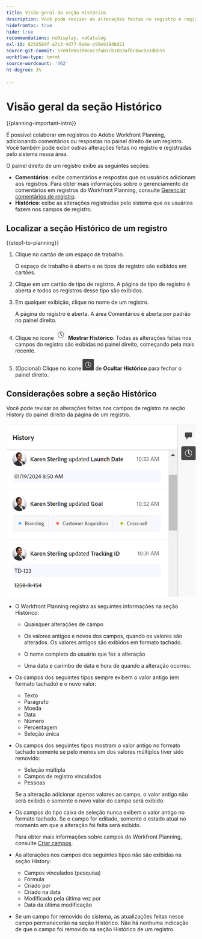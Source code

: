 ```yaml
---
title: Visão geral da seção Histórico
description: Você pode revisar as alterações feitas no registro e registradas pelo sistema no painel direito de um registro no Adobe Workfront Planning.
hidefromtoc: true
hide: true
recommendations: noDisplay, noCatalog
exl-id: 8258589f-a7c3-4d77-9abe-c99e9184bd21
source-git-commit: 57e0fe65180cec3fab5cb10b3afbc0ac0a1dbb55
workflow-type: tm+mt
source-wordcount: '462'
ht-degree: 3%

---
```


# Visão geral da seção Histórico

{{planning-important-intro}}

<!--update the metadata with real information when making this available in TOC and in the left nav-->

<!--update the system updates articles when we release to open beta - check the long commenting stream article list and see articles that document where in the system we have system updates; "Workfront Planning records" should be there-->

<!--<span class="preview">The highlighted information on this page refers to functionality not yet generally available. It is available only in the Preview environment for all customers. </span>

<span class="preview">For information about the current release schedule, see [First Quarter 2024 release overview](/help/quicksilver/product-announcements/product-releases/24-q1-release-activity/24-q1-release-overview.md).</span> -->

É possível colaborar em registros do Adobe Workfront Planning, adicionando comentários ou respostas no painel direito de um registro. Você também pode exibir outras alterações feitas no registro e registradas pelo sistema nessa área.

O painel direito de um registro exibe as seguintes seções:

* **Comentários**: exibe comentários e respostas que os usuários adicionam aos registros. Para obter mais informações sobre o gerenciamento de comentários em registros do Workfront Planning, consulte [Gerenciar comentários de registro](/help/quicksilver/planning/records/manage-record-comments.md).
* **Histórico**: exibe as alterações registradas pelo sistema que os usuários fazem nos campos de registro.

## Localizar a seção Histórico de um registro

{{step1-to-planning}}

1. Clique no cartão de um espaço de trabalho.

   O espaço de trabalho é aberto e os tipos de registro são exibidos em cartões.

1. Clique em um cartão de tipo de registro.
A página de tipo de registro é aberta e todos os registros desse tipo são exibidos.

1. Em qualquer exibição, clique no nome de um registro.

   A página do registro é aberta. A área Comentários é aberta por padrão no painel direito.
1. Clique no ícone ![](assets/show-history-icon.png) **Mostrar Histórico**. Todas as alterações feitas nos campos do registro são exibidas no painel direito, começando pela mais recente.
1. (Opcional) Clique no ícone ![](assets/hide-history-icon.png) de **Ocultar Histórico** para fechar o painel direito.

## Considerações sobre a seção Histórico

Você pode revisar as alterações feitas nos campos de registro na seção History do painel direito da página de um registro.

![](assets/history-area-in-comments.png)

* O Workfront Planning registra as seguintes informações na seção Histórico:

   * Quaisquer alterações de campo

   * Os valores antigos e novos dos campos, quando os valores são alterados. Os valores antigos são exibidos em formato tachado.

   * O nome completo do usuário que fez a alteração

   * Uma data e carimbo de data e hora de quando a alteração ocorreu.

* Os campos dos seguintes tipos sempre exibem o valor antigo (em formato tachado) e o novo valor:

   * Texto
   * Parágrafo
   * Moeda
   * Data
   * Número
   * Percentagem
   * Seleção única

* Os campos dos seguintes tipos mostram o valor antigo no formato tachado somente se pelo menos um dos valores múltiplos tiver sido removido:

   * Seleção múltipla
   * Campos de registro vinculados
   * Pessoas

  Se a alteração adicionar apenas valores ao campo, o valor antigo não será exibido e somente o novo valor do campo será exibido.

* Os campos do tipo caixa de seleção nunca exibem o valor antigo no formato tachado. Se o campo for editado, somente o estado atual no momento em que a alteração foi feita será exibido.

  Para obter mais informações sobre campos do Workfront Planning, consulte [Criar campos](/help/quicksilver/planning/fields/create-fields.md).

* As alterações nos campos dos seguintes tipos não são exibidas na seção History:

   * Campos vinculados (pesquisa)
   * Fórmula
   * Criado por
   * Criado na data
   * Modificado pela última vez por
   * Data da última modificação

* Se um campo for removido do sistema, as atualizações feitas nesse campo permanecerão na seção Histórico. Não há nenhuma indicação de que o campo foi removido na seção Histórico de um registro.
